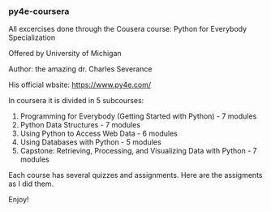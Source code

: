 ### py4e-coursera

All excercises done through the Cousera course: Python for Everybody Specialization

Offered by University of Michigan

Author: the amazing dr. Charles Severance

His official wbsite: https://www.py4e.com/

In coursera it is divided in 5 subcourses:
1. Programming for Everybody (Getting Started with Python) - 7 modules
2. Python Data Structures - 7 modules
3. Using Python to Access Web Data - 6 modules
4. Using Databases with Python - 5 modules
5. Capstone: Retrieving, Processing, and Visualizing Data with Python - 7 modules

Each course has several quizzes and assignments. Here are the assigments as I did them.

Enjoy!

